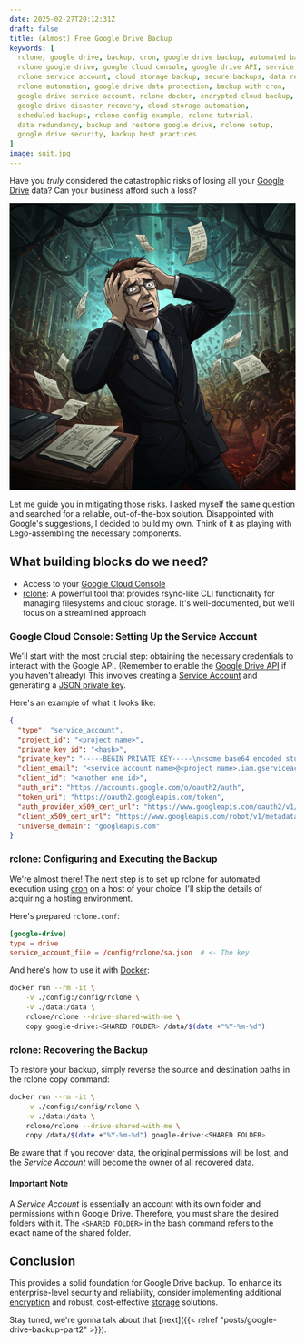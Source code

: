 ```yaml
---
date: 2025-02-27T20:12:31Z
draft: false
title: (Almost) Free Google Drive Backup
keywords: [
  rclone, google drive, backup, cron, google drive backup, automated backup,
  rclone google drive, google cloud console, google drive API, service account,
  rclone service account, cloud storage backup, secure backups, data recovery,
  rclone automation, google drive data protection, backup with cron,
  google drive service account, rclone docker, encrypted cloud backup,
  google drive disaster recovery, cloud storage automation,
  scheduled backups, rclone config example, rclone tutorial,
  data redundancy, backup and restore google drive, rclone setup,
  google drive security, backup best practices
]
image: suit.jpg
---
```


Have you _truly_ considered the catastrophic risks of losing all your
 [Google Drive](https://drive.google.com/) data?
 Can your business afford such a loss?

![generate image in anime style where white collar in suit grabs his head because he realized that lost his reports](suit.jpg)

Let me guide you in mitigating those risks. I asked myself the same question
 and searched for a reliable, out-of-the-box solution. Disappointed with
 Google's suggestions, I decided to build my own. Think of it as playing with
 Lego-assembling the necessary components.

## What building blocks do we need?

- Access to your [Google Cloud Console](https://console.cloud.google.com/iam-admin/serviceaccounts)
- [rclone](https://rclone.org): A powerful tool that provides rsync-like CLI
  functionality for managing filesystems and cloud storage. It's
  well-documented, but we'll focus on a streamlined approach

### Google Cloud Console: Setting Up the Service Account

We'll start with the most crucial step: obtaining the necessary credentials to
 interact with the Google API. (Remember to enable the
 [Google Drive API](https://console.cloud.google.com/apis/library/drive.googleapis.com)
 if you haven't already) This involves creating a
 [Service Account](https://console.cloud.google.com/iam-admin/serviceaccounts)
 and generating a [JSON private key](https://developers.google.com/workspace/guides/create-credentials#create_credentials_for_a_service_account).

Here's an example of what it looks like:

```json
{
  "type": "service_account",
  "project_id": "<project name>",
  "private_key_id": "<hash>",
  "private_key": "-----BEGIN PRIVATE KEY-----\n<some base64 encoded stuff>\n-----END PRIVATE KEY-----\n",
  "client_email": "<service account name>@<project name>.iam.gserviceaccount.com",
  "client_id": "<another one id>",
  "auth_uri": "https://accounts.google.com/o/oauth2/auth",
  "token_uri": "https://oauth2.googleapis.com/token",
  "auth_provider_x509_cert_url": "https://www.googleapis.com/oauth2/v1/certs",
  "client_x509_cert_url": "https://www.googleapis.com/robot/v1/metadata/x509/<service account name>%40<project name>.iam.gserviceaccount.com",
  "universe_domain": "googleapis.com"
}
```

### rclone: Configuring and Executing the Backup

We're almost there! The next step is to set up rclone for automated execution
 using [cron](https://en.wikipedia.org/wiki/Cron) on a host of your choice.
 I'll skip the details of acquiring a hosting environment.

Here's prepared `rclone.conf`:

```toml
[google-drive]
type = drive
service_account_file = /config/rclone/sa.json  # <- The key
```

And here's how to use it with [Docker](https://docs.docker.com/desktop/):

```bash
docker run --rm -it \
    -v ./config:/config/rclone \
    -v ./data:/data \
    rclone/rclone --drive-shared-with-me \
    copy google-drive:<SHARED FOLDER> /data/$(date +"%Y-%m-%d")
```

### rclone: Recovering the Backup

To restore your backup, simply reverse the source and destination paths in the
 rclone copy command:

```bash
docker run --rm -it \
    -v ./config:/config/rclone \
    -v ./data:/data \
    rclone/rclone --drive-shared-with-me \
    copy /data/$(date +"%Y-%m-%d") google-drive:<SHARED FOLDER>
```

Be aware that if you recover data, the original permissions will be lost,
 and the _Service Account_ will become the owner of all recovered data.

#### Important Note

A _Service Account_ is essentially an account with its own folder and
 permissions within Google Drive. Therefore, you must share the desired
 folders with it. The `<SHARED FOLDER>` in the bash command refers to
 the exact name of the shared folder.

## Conclusion

This provides a solid foundation for Google Drive backup. To enhance its
 enterprise-level security and reliability, consider implementing additional
 [encryption](https://rclone.org/crypt/) and robust, cost-effective
 [storage](https://rclone.org/s3/) solutions.

Stay tuned, we're gonna talk about that [next]({{< relref "posts/google-drive-backup-part2" >}}).
